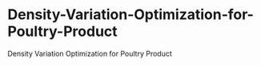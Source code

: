 # Density-Variation-Optimization-for-Poultry-Product
Density Variation Optimization for Poultry Product
